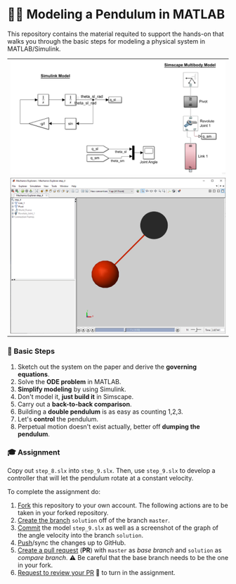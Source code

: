 👨‍🔬 Modeling a Pendulum in MATLAB
=================================

This repository contains the material requited to support the hands-on that walks you through the basic steps
for modeling a physical system in MATLAB/Simulink.

| |
| :---: |
| ![](./assets/model.png) |
| ![](./assets/pendulum.png) |

### 🔢 Basic Steps
1. Sketch out the system on the paper and derive the **governing equations**.
2. Solve the **ODE problem** in MATLAB.
3. **Simplify modeling** by using Simulink.
4. Don't model it, **just build it** in Simscape.
5. Carry out a **back-to-back comparison**.
6. Building a **double pendulum** is as easy as counting 1,2,3.
7. Let's **control** the pendulum.
8. Perpetual motion doesn't exist actually, better off **dumping the pendulum**.

### 🎓 Assignment
Copy out `step_8.slx` into `step_9.slx`. Then, use `step_9.slx` to develop a controller that will let the pendulum rotate at a constant velocity.  

To complete the assignment do:
1. [Fork][1] this repository to your own account. The following actions are to be taken in your forked repository.
1. [Create the branch][2] `solution` off of the branch `master`.
1. [Commit][3] the model `step_9.slx` as well as a screenshot of the graph of the angle velocity into the branch `solution`.
1. [Push][4]/sync the changes up to GitHub.
1. [Create a pull request][5] (**PR**) with `master` as _base branch_ and `solution` as _compare branch_. ⚠ Be careful that the base branch needs to be the one in your fork.
1. [Request to review your PR][6] 👋 to turn in the assignment.

[1]: https://help.github.com/en/github/getting-started-with-github/fork-a-repo
[2]: https://help.github.com/articles/creating-and-deleting-branches-within-your-repository
[3]: https://git-scm.com/docs/git-commit
[4]: https://help.github.com/articles/pushing-to-a-remote
[5]: https://help.github.com/articles/creating-a-pull-request
[6]: https://help.github.com/articles/requesting-a-pull-request-review
